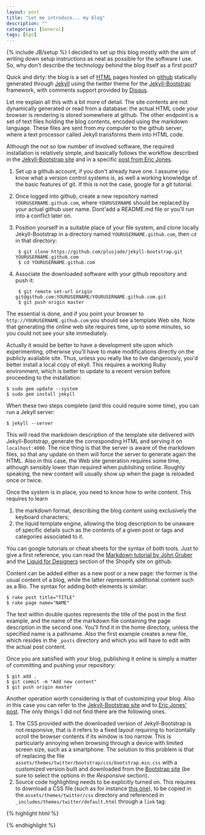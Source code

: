 ```yaml
---
layout: post
title: "Let me introduce... my blog"
description: ""
categories: [General]
tags: [Ego]
---
```

{% include JB/setup %}
I decided to set up this blog mostly with the aim of writing down setup
instructions as neat as possible for the software I use. So, why don't
describe the technology behind the blog itself as a first post?

Quick and dirty: the blog is a set of [HTML](http://en.wikipedia.org/wiki/HTML)
pages hosted on [github](http://github.com) statically generated through
[Jekyll](http://jekyllrb.com) using the twitter theme for the
[Jekyll-Bootstrap](http://jekyllbootstrap.com) framework, with comments support
provided by [Disqus](http://diqus.com).

Let me explain all this with a bit more of detail. The site contents are not
dynamically generated or read from a database: the actual HTML code your browser
is rendering is stored somewhere at github. The other endpoint is a set of text
files holding the blog contents, encoded using the markdown language. These files
are sent from my computer to the github server, where a text processor called
Jekyll transforms them into HTML code.

Although the not so low number of involved software, the required installation is
relatively simple, and basically follows the workflow described in the
[Jekyll-Bootstrap site](http://jekyllbootstrap.com) and in a specific [post from
Eric Jones](http://erjjones.github.com/blog/How-I-built-my-blog-in-one-day).

1. Set up a github account, if you don't already have one. I assume you know what
   a version control systems is, as well a working knowledge of the basic
   features of git. If this is not the case, google for a git tutorial.
2. Once logged into github, create a new repository named
   `YOURUSERNAME.github.com`, where `YOURUSERNAME` should be replaced by your
   actual github user name. Dont'add a README.md file or you'll run into a
   conflict later on.
3. Position yourself in a suitable place of your file system, and clone locally
   Jekyll-Bootstrap in a directory named `YOURUSERNAME.github.com`, then `cd` in
   that directory:

        $ git clone https://github.com/plusjade/jekyll-bootstrap.git YOURUSERNAME.github.com
		$ cd YOURUSERNAME.github.com

4. Associate the downloaded software with your github repository and push it:

		$ git remote set-url origin git@github.com:YOURUSERNAME/YOURUSERNAME.github.com.git
		$ git push origin master

The essential is done, and if you point your browser to `http://YOURUSERNAME.github.com`
you should see a template Web site. Note that generating the online web site requires
time, up to some minutes, so you could not see your site immediately.

Actually it would be better to have a development site upon which experimenting,
otherwise you'll have to make modifications directly on the publicly available site.
Thus, unless you really like to live dangerously, you'd better install a local copy of 
ekyll. This requires a working Ruby environment, which is better to update to a recent
version before proceeding to the installation:

    $ sudo gem update --system
    $ sudo gem install jekyll

When these two steps complete (and this could require some time), you can run a
Jekyll server:

    $ jekyll --server

This will read the markdown description of the template site delivered with Jekyll-Bootstrap,
generate the corresponding HTML and serving it on `localhost:4000`. The nice thing is that
the server is aware of the markdown files, so that any update on them will force the server
to generate again the HTML. Also in this case, the Web site generation requires some time,
although sensibly lower than required when publishing online. Roughly speaking, the new
content will usually show up when the page is reloaded once or twice.

Once the system is in place, you need to know how to write content. This requires to learn

1. the markdown format, describing the blog content using exclusively the keyboard characters;
2. the liquid template engine, allowing the blog description to be unaware of specific
   details such as the contents of a given post or tags and categories associated to it.

You can google tutorials or cheat sheets for the syntax of both tools. Just to give a first
reference, you can read the [Markdown tutorial by John Gruber](http://daringfireball.net/projects/markdown/) and the [Liquid for Designers](https://github.com/Shopify/liquid/wiki/Liquid-for-Designers) section of the Shopify site
on github.

Content can be added either as a new post or a new page: the former is the usual
content of a blog, while the latter represents additional content such as a Bio.
The syntax for adding both elements is similar:

	$ rake post title="TITLE"
	$ rake page name="NAME"

The text within double quotes represents the title of the post in the first example,
and the name of the markdown file containing the page description in the second one.
You'll find it in the home directory, unless the specified name is a pathname. Also
the first example creates a new file, which resides in the `_posts` directory and
which you will have to edit with the actual post content.

Once you are satisfied with your blog, publishing it online is simply a matter of
committing and pushing your repository:

	$ git add .
	$ git commit -m "Add new content"
	$ git push origin master

Another operation worth considering is that of customizing your blog. Also in this case
you can refer to the [Jekyll-Bootstrap site](http://jekyllbootstrap.com/usage/blog-configuration.html)
and to [Eric Jones' post](http://erjjones.github.com/blog/How-I-built-my-blog-in-one-day).
The only things I did not find there are the following ones.

1. The CSS provided with the downloaded version of Jekyll-Bootstrap is not responsive,
   that is it refers to a fixed layout requiring to horizontally scroll the browser
   contents if its window is too narrow. This is particularly annoying when browsing
   through a device with limited screen size, such as a smartphone. The solution to this
   problem is that of replacing the file `assets/themes/twitter/bootstrap/css/bootstrap.min.css`
   with a customized version built and downloaded from the
   [Bootstrap site](http://twitter.github.com/bootstrap/customize.html) (be sure to select
   the options in the *Responsive* section).
2. Source code highlighting needs to be explicitly turned on. This requires to download a
   CSS file (such as for instance [this one](https://raw.github.com/mojombo/tpw/master/css/syntax.css)),
   to be copied in the `assets/themes/twitter/css` directory and referenced in
   `_includes/themes/twitter/default.html` through a `link` tag:

{% highlight html %}
<link href="{{ ASSET_PATH }}/css/syntax.css" rel="stylesheet" type="text/css" media="all">
{% endhighlight %}
